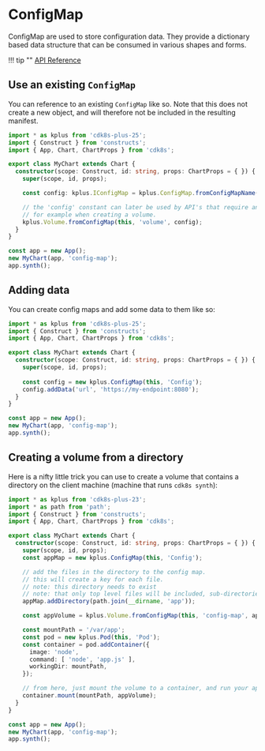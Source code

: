 # ConfigMap

ConfigMap are used to store configuration data. They provide a dictionary based
data structure that can be consumed in various shapes and forms.

!!! tip ""
    [API Reference](../../reference/cdk8s-plus-25/typescript.md#configmap)

## Use an existing `ConfigMap`

You can reference to an existing `ConfigMap` like so. Note that this does not create a new object,
and will therefore not be included in the resulting manifest.

```typescript
import * as kplus from 'cdk8s-plus-25';
import { Construct } from 'constructs';
import { App, Chart, ChartProps } from 'cdk8s';

export class MyChart extends Chart {
  constructor(scope: Construct, id: string, props: ChartProps = { }) {
    super(scope, id, props);

    const config: kplus.IConfigMap = kplus.ConfigMap.fromConfigMapName(this, 'config-map', 'config');

    // the 'config' constant can later be used by API's that require an IConfigMap.
    // for example when creating a volume.
    kplus.Volume.fromConfigMap(this, 'volume', config);
  }
}

const app = new App();
new MyChart(app, 'config-map');
app.synth();
```

## Adding data

You can create config maps and add some data to them like so:

```typescript
import * as kplus from 'cdk8s-plus-25';
import { Construct } from 'constructs';
import { App, Chart, ChartProps } from 'cdk8s';

export class MyChart extends Chart {
  constructor(scope: Construct, id: string, props: ChartProps = { }) {
    super(scope, id, props);
    
    const config = new kplus.ConfigMap(this, 'Config');
    config.addData('url', 'https://my-endpoint:8080');
  }
}

const app = new App();
new MyChart(app, 'config-map');
app.synth();
```

## Creating a volume from a directory

Here is a nifty little trick you can use to create a volume that contains a directory on the client machine (machine that runs `cdk8s synth`):

```typescript
import * as kplus from 'cdk8s-plus-23';
import * as path from 'path';
import { Construct } from 'constructs';
import { App, Chart, ChartProps } from 'cdk8s';

export class MyChart extends Chart {
  constructor(scope: Construct, id: string, props: ChartProps = { }) {
    super(scope, id, props);
    const appMap = new kplus.ConfigMap(this, 'Config');

    // add the files in the directory to the config map.
    // this will create a key for each file.
    // note: this directory needs to exist
    // note: that only top level files will be included, sub-directories are not yet supported.
    appMap.addDirectory(path.join(__dirname, 'app'));

    const appVolume = kplus.Volume.fromConfigMap(this, 'config-map', appMap);

    const mountPath = '/var/app';
    const pod = new kplus.Pod(this, 'Pod');
    const container = pod.addContainer({
      image: 'node',
      command: [ 'node', 'app.js' ],
      workingDir: mountPath,
    });

    // from here, just mount the volume to a container, and run your app!
    container.mount(mountPath, appVolume);
  }
}

const app = new App();
new MyChart(app, 'config-map');
app.synth();
```
